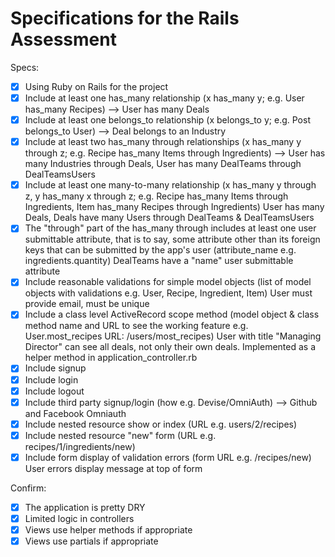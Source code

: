 # Specifications for the Rails Assessment

Specs:
- [x] Using Ruby on Rails for the project
- [x] Include at least one has_many relationship (x has_many y; e.g. User has_many Recipes) --> User has many Deals
- [x] Include at least one belongs_to relationship (x belongs_to y; e.g. Post belongs_to User) --> Deal belongs to an Industry 
- [x] Include at least two has_many through relationships (x has_many y through z; e.g. Recipe has_many Items through Ingredients) --> User has many Industries through Deals, User has many DealTeams through DealTeamsUsers
- [x] Include at least one many-to-many relationship (x has_many y through z, y has_many x through z; e.g. Recipe has_many Items through Ingredients, Item has_many Recipes through Ingredients) User has many Deals, Deals have many Users through DealTeams & DealTeamsUsers
- [x] The "through" part of the has_many through includes at least one user submittable attribute, that is to say, some attribute other than its foreign keys that can be submitted by the app's user (attribute_name e.g. ingredients.quantity) DealTeams have a "name" user submittable attribute
- [x] Include reasonable validations for simple model objects (list of model objects with validations e.g. User, Recipe, Ingredient, Item) User must provide email, must be unique
- [x] Include a class level ActiveRecord scope method (model object & class method name and URL to see the working feature e.g. User.most_recipes URL: /users/most_recipes) User with title "Managing Director" can see all deals, not only their own deals. Implemented as a helper method in application_controller.rb
- [x] Include signup
- [x] Include login
- [x] Include logout
- [x] Include third party signup/login (how e.g. Devise/OmniAuth) --> Github and Facebook Omniauth
- [x] Include nested resource show or index (URL e.g. users/2/recipes)
- [x] Include nested resource "new" form (URL e.g. recipes/1/ingredients/new)
- [x] Include form display of validation errors (form URL e.g. /recipes/new) User errors display message at top of form

Confirm:
- [x] The application is pretty DRY
- [x] Limited logic in controllers
- [x] Views use helper methods if appropriate
- [x] Views use partials if appropriate